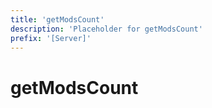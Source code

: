 ```yaml
---
title: 'getModsCount'
description: 'Placeholder for getModsCount'
prefix: '[Server]'
---
```


# getModsCount
